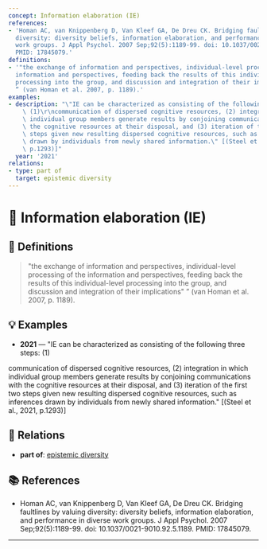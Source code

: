 ```yaml
---
concept: Information elaboration (IE)
references:
- 'Homan AC, van Knippenberg D, Van Kleef GA, De Dreu CK. Bridging faultlines by valuing
  diversity: diversity beliefs, information elaboration, and performance in diverse
  work groups. J Appl Psychol. 2007 Sep;92(5):1189-99. doi: 10.1037/0021-9010.92.5.1189.
  PMID: 17845079.'
definitions:
- '"the exchange of information and perspectives, individual-level processing of the
  information and perspectives, feeding back the results of this individual-level
  processing into the group, and discussion and integration of their implications"
  ” (van Homan et al. 2007, p. 1189).'
examples:
- description: "\"IE can be characterized as consisting of the following three steps:\
    \ (1)\r\ncommunication of dispersed cognitive resources, (2) integration in which\
    \ individual group members generate results by conjoining communications with\
    \ the cognitive resources at their disposal, and (3) iteration of the first two\
    \ steps given new resulting dispersed cognitive resources, such as inferences\
    \ drawn by individuals from newly shared information.\" [(Steel et al., 2021,\
    \ p.1293)]"
  year: '2021'
relations:
- type: part of
  target: epistemic diversity
---
```


# 🧠 Information elaboration (IE)

## 📖 Definitions

> "the exchange of information and perspectives, individual-level processing of the information and perspectives, feeding back the results of this individual-level processing into the group, and discussion and integration of their implications" ” (van Homan et al. 2007, p. 1189).

## 💡 Examples

- **2021** — "IE can be characterized as consisting of the following three steps: (1)
communication of dispersed cognitive resources, (2) integration in which individual group members generate results by conjoining communications with the cognitive resources at their disposal, and (3) iteration of the first two steps given new resulting dispersed cognitive resources, such as inferences drawn by individuals from newly shared information." [(Steel et al., 2021, p.1293)]

## 🔗 Relations

- **part of**: [epistemic diversity](./epistemic-diversity.md)

## 📚 References

- Homan AC, van Knippenberg D, Van Kleef GA, De Dreu CK. Bridging faultlines by valuing diversity: diversity beliefs, information elaboration, and performance in diverse work groups. J Appl Psychol. 2007 Sep;92(5):1189-99. doi: 10.1037/0021-9010.92.5.1189. PMID: 17845079.


---

<script src="https://giscus.app/client.js"
        data-repo="natesheehan/conceptcartography"
        data-repo-id="R_kgDOPB5QiQ"
        data-category="General"
        data-category-id="DIC_kwDOPB5Qic4CsAxd"
        data-mapping="pathname"
        data-strict="0"
        data-reactions-enabled="1"
        data-emit-metadata="0"
        data-input-position="bottom"
        data-theme="catppuccin_mocha"
        data-lang="en"
        crossorigin="anonymous"
        async>
</script>
